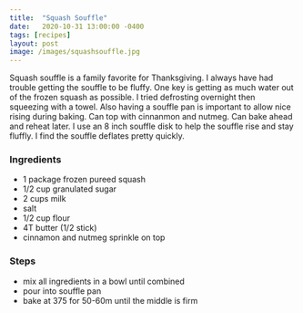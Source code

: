 ```yaml
---
title:  "Squash Souffle"
date:   2020-10-31 13:00:00 -0400
tags: [recipes]
layout: post
image: /images/squashsouffle.jpg
---
```


Squash souffle is a family favorite for Thanksgiving.  I always have had trouble getting the souffle to be fluffy.  One
key is getting as much water out of the frozen squash as possible.  I tried defrosting overnight then squeezing with a
towel.  Also having a souffle pan is important to allow nice rising during baking.  Can top with cinnanmon and nutmeg.  Can bake ahead
and reheat later.  I use an 8 inch souffle disk to help the souffle rise and stay fluffly.  I find the souffle deflates pretty quickly.  

### Ingredients
- 1 package frozen pureed squash
- 1/2 cup granulated sugar
- 2 cups milk
- salt
- 1/2 cup flour
- 4T butter (1/2 stick)
- cinnamon and nutmeg sprinkle on top

### Steps
- mix all ingredients in a bowl until combined
- pour into souffle pan
- bake at 375 for 50-60m until the middle is firm
